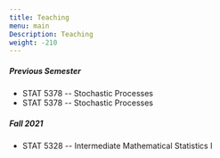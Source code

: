 ```yaml
---
title: Teaching
menu: main
Description: Teaching
weight: -210
---
```

##### Previous Semester
- STAT 5378 -- Stochastic Processes
- STAT 5378 -- Stochastic Processes

##### Fall 2021
- STAT 5328 -- Intermediate Mathematical Statistics I


